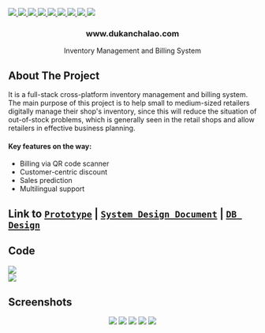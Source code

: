
<!-- Tech Stack -->
<p >
  <a href="">
    <img src="https://img.shields.io/badge/java-%23ED8B00.svg?style=for-the-badge&logo=java&logoColor=white" />
  </a>
  
  <a href="">
    <img src="https://img.shields.io/badge/Spring-6DB33F?style=for-the-badge&logo=spring&logoColor=white" />
  </a>
  
  <a href="">
    <img src="https://img.shields.io/badge/Ionic-3880FF?style=for-the-badge&logo=ionic&logoColor=white" />
  </a>
  
  <a href="">
    <img src="https://img.shields.io/badge/Angular-DD0031?style=for-the-badge&logo=angular&logoColor=white" />
  </a>
  
  <a href="">
    <img src="https://img.shields.io/badge/MongoDB-4EA94B?style=for-the-badge&logo=mongodb&logoColor=white" />
  </a>
  
  <a href="">
    <img src="https://img.shields.io/badge/Amazon_AWS-FF9900?style=for-the-badge&logo=amazonaws&logoColor=white" />
  </a>
  
  <a href="">
    <img src="https://img.shields.io/badge/GitHub_Actions-2088FF?style=for-the-badge&logo=github-actions&logoColor=white" />
  </a>
  
  <a href="">
    <img src="
https://img.shields.io/badge/Junit5-25A162?style=for-the-badge&logo=junit5&logoColor=white" />
  </a>
  
  <a href="">
    <img src="
https://img.shields.io/badge/Swagger-85EA2D?style=for-the-badge&logo=Swagger&logoColor=white" />
  </a>
  
</p>


<!-- Title and Logo -->

<div align="center">
<!--   <a href="https://www.dukanchalao.com/">
    <img src="images/logo.png" alt="Logo" width="80" height="80">
  </a>
 -->
  <h3 align="center">www.dukanchalao.com</h3>

  <p align="center">
    Inventory Management and Billing System
  </p>
</div>

<!-- About -->
## About The Project
It is a full-stack cross-platform inventory management and billing system.
The main purpose of this project is to help small to medium-sized retailers digitally manage their shop's inventory, since this will reduce the situation of out-of-stock problems, which is generally seen in the retail shops and allow retailers in effective business planning.

#### Key features on the way:
- Billing via QR code scanner
- Customer-centric discount
- Sales prediction
- Multilingual support



<!-- System Design Document -->
## Link to [`Prototype`](https://drive.google.com/file/d/1qkmhhUOM9ygauhTc2YMTUYn0db58ilwq/view) | [`System Design Document`](https://docs.google.com/document/d/1WoDAvB-TPkfjj2T30ebmV9BaSVzUV-ADsm16v8EmAPw/edit) | [`DB Design`](https://docs.google.com/document/d/1qmec-ZYrg5C3k0VFF8CRTsQEXBm2Ui8B1kDMF_ezCYY/edit)

<!-- Code -->
## Code
<div> 
  <img src="https://user-images.githubusercontent.com/69077430/197353555-192737ff-f769-4372-a393-877a832ef132.png" />
  <br>
  <img src="https://user-images.githubusercontent.com/69077430/197353564-63c4d850-75a3-4f91-a320-211f09f6e2f7.png" />
</div>


<!-- Screenshots  :camera: -->
## Screenshots

<div align="center"> 
  <img src="https://user-images.githubusercontent.com/69077430/197347637-275210ab-6812-4a59-9bc0-c5a89e6e5686.png" />
  <img src="https://user-images.githubusercontent.com/69077430/197347654-f11140fb-181e-494d-b577-0d37e3c0f95a.png" />
  <img src="https://user-images.githubusercontent.com/69077430/197347670-00207269-9aa1-4c3c-88fa-e7b207ad0eb5.png" />
  <img src="https://user-images.githubusercontent.com/69077430/197347677-1c498048-3a36-422b-abab-7cb161414236.png" />
  <img src="https://user-images.githubusercontent.com/69077430/197347688-3b15fe2a-9639-46c9-9231-5493ac71d680.png" />
</div>
